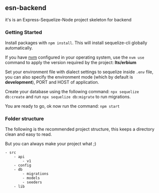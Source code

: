 ## esn-backend

it's is an Express-Sequelize-Node project skeleton for backend

### Getting Started

Install packages with `npm install`. This will install sequelize-cli globally automatically.

If you have [nvm](https://github.com/nvm-sh/nvm) configured in your operating system, use the `nvm use` command to apply the version required by the project: **lts/erbium**

Set your environment file with dialect settings to sequelize inside `.env` file, you can also specify the environment mode (which by default is **development**), PORT and HOST of application.

Create your database using the following command: `npx sequelize db:create` and run `npx sequelize db:migrate` to run migrations.

You are ready to go, ok now run the command: `npm start`

### Folder structure
The following is the recommended project structure, this keeps a directory clean and easy to read. 

But you can always make your project what ;)
```
- src
    - api
        - v1
    - config
    - db
        - migrations
        - models
        - seeders
    - lib
```
